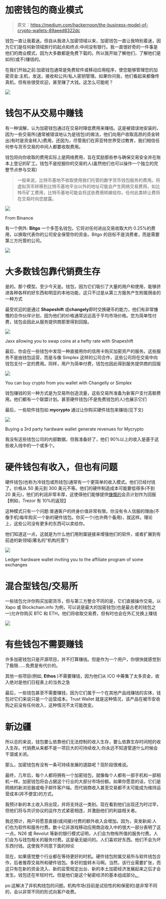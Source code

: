 # 加密钱包的商业模式

> 原文：<https://medium.com/hackernoon/the-business-model-of-crypto-wallets-89aeed8322dc>

钱包一直让我着迷。但自从我进入加密领域以来，加密钱包一直让我特别着迷，因为它们是任何新领域旅行的起点和终点:中间没有银行。我一直很好奇的一件事是他们的商业模式，因为大多数都是免费下载的。所以我开始了解他们，了解他们是如何(或不)赚钱的。

在我们开始之前:加密钱包通常是免费软件或移动应用程序，使您能够管理您的加密资金:主机，发送，接收和公共/私人密钥管理。如果你问我，他们看起来都像传真机，但有些很受欢迎，甚至赚了大钱。这怎么可能呢？

![](img/79c7dc2c724c5df0a55ea41ca16c8452.png)

# 钱包不从交易中赚钱

有一种误解，认为加密钱包通过在交易时降低费用来赚钱。这是被错误地安装的，因为一些交易所(通常被错误地认为是钱包)的做法，他们向用户收取高昂的资金转出(有时是资金转入)费用，还因为，尽管我们在菲亚特世界受过教育，我们相信任何参与货币交易的中间人都要收取费用。

钱包将向你收取的费用实际上是网络费用，旨在奖励那些参与确保交易安全并在账本上登记的矿工。钱包不是挖掘你的交易的人(虽然他们也可以操作一个独立的完整节点参与交易)

> 一般来说，比特币基地不收取使用我们托管的数字货币钱包服务的费用。将虚拟货币转移到比特币基地平台以外的地址可能会产生网络交易费用，如比特币矿工费用，比特币基地可能会将这些费用转嫁给你。任何此类转让费将在交易时向您披露。

![](img/2b7188cf310578aa94046d0e2c55ce41.png)

From Binance

有一个例外: **Bitgo** 一个多签名钱包，它将对任何进出交易收取大约 0.25%的费用，以换取代表你的公司安全保管你的资金。Bitgo 的目标不是消费者，而是需要第三方托管的公司。

![](img/2beb39fb5fc989e52f0b009e0a6b6629.png)

# 大多数钱包靠代销费生存

是的。那个模型。至少今天是。钱包，因为它们吸引了大量的用户和使用，能够挤进各种各样的好东西和明显的本地功能，这只不过是从第三方服务产生附属佣金的一种方式

最受欢迎的是通过 **Shapeshift** 或**changely**即时交换硬币的能力，他们有非常慷慨的合作伙伴计划，因为他们的价格通常远远高于平均市场价格。您为简单性付费，钱包会因此从服务提供商那里得到回报。

![](img/007b4c40a93719e48b85ad3295f4fa01.png)

Jaxx allowing you to swap coins at a hefty rate with Shapeshift

最后，你会在一些钱包中发现一种直接用你的信用卡购买加密资产的服务。这些服务不是由钱包运营，而是与像 Simplex 这样的公司合作，这些公司将在交易中向钱包支付一定的费用。同样，用户为简单付费，钱包也因此得到服务提供商的回报

![](img/609bd2da4ff109671c81283960da0073.png)

You can buy crypto from you wallet with Changelly or Simplex

钱包赚钱的另一种方式是为交易所创造流量，这些交易所准备为新客户支付高额费用。他们都有一个联盟计划。甚至硬件钱包(不是免费钱包的人)也展示它们

最后，一些软件钱包如 **mycrypto** 通过让你购买硬件钱包来赚钱(见下文)

![](img/5509e911eb8b9fbd956fc149e45755d9.png)

Buying a 3rd party hardware wallet generate revenues for Mycrypto

我没有这些钱包公司的内部数据，但我准备好了，他们 90%以上的收入是基于这些收入线中的一个或多个。

# 硬件钱包有收入，但也有问题

硬件钱包(也称为冷钱包或热钱包)通常有一个更简单的收入模式。他们已经付钱了。价格从 50 美元到 300 美元不等。他们的硬件制造成本可能要低得多(不到 20 美元)，他们的利润非常丰厚，这使得他们能够提供[慷慨的](https://doc.satoshilabs.com/trezor-faq/affiliate.html)会员计划作为回报【例如，Trezor 有 10%的返现】

这种模式只有一个问题:普通客户的终身价值非常有限。你没有令人信服的理由(不像手机)每年购买一个新的硬件钱包。你买一个(也许两个备用)，就这样。理论上，这些公司没有更多的东西可以卖给你。

他们知道这一点，这就是为什么他们用附属链接来增强他们的软件，或者扩展到有前途的新领域(著名的“机构托管”)

![](img/1a6b781ad531b3024a2e0897d92e8205.png)

Ledger hardware wallet inviting you to the affiliate program of some exchanges

# 混合型钱包/交易所

一些钱包允许你购买加密货币，但与第三方整合不同的是，它们直接操作交易。以 Xapo 或 Blockchain.info 为例，可以说是最大的加密钱包(也是最古老的钱包之一)允许你购买 BTC 和 ETH。他们将收取交易费，但有时也会在外汇兑换上赚钱

![](img/190d5b96197537ea789365a121c57331.png)

# 有些钱包不需要赚钱

许多加密钱包只是开源项目，并不打算赚钱。但是作为一个用户，你很快就感觉到了极限……免费是有代价的。

其他一些项目(例如, **Ethos** )不需要赚钱，因为他们从 ICO 中筹集了太多资金，收入绝对是他们日程表上的当务之急

最后，一些钱包甚至不需要赚钱，因为它们属于一个在其他产品线赚钱的实体，钱包对它们来说只是一个运营成本。Trust Wallet 就是这种情况，该产品在被币安收购之前没有任何收入，这种情况不太可能改变。

# 新边疆

所以总的来说，钱包要么依靠他们无法控制的收入生存，要么依靠生存时间短的收入生存。代销费从来都不是一项巨大的可持续收入:你永远不知道管道什么时候会干涸或关闭。

那么，加密钱包有没有一条可持续发展的道路呢？现阶段很难说。

最终，几年后，每个人都将拥有一个加密钱包，就像每个人都有一部手机和一部相机一样。加密钱包将会占据这个行业的大部分市场份额。如果你愿意的话，它们是网络的新浏览器或电子邮件客户端。而代销商收入甚至交易都不太可能成为维持运营成本(并不便宜)的方式。

我预计新的本土收入将出现，并将支持这一类别。现在看到他们出现还为时过早，但他们将与共识协议的运作方式紧密相连，并激励他们的利益相关者。

我还预计，用户将愿意直接(或间接)付费的额外收入会增加。因为，突发新闻:人们也为软件和服务付费。数十亿非游戏移动应用商店收入中的很大一部分表明了这一点。N26 或 Revolut 等新的银行模式证明，人们会为物有所值的服务付费。人们会为与钱包相关的服务付费。这是毫无疑问的。人们喜欢好东西。他们不会为坏东西付钱。这使我不同意下面的辩论

现在，如果感觉整个行业都在等待更好的时机。硬件钱包附属交易所与软件钱包合作，后者推荐交易所和硬件钱包。多好的旋转木马啊。当然，该行业需要扩张，而这只有在新的资金流入、新的监管规定出台、新的本土加密经济发展起来之后才会发生。钱包还在年轻时代。但是他们是这个秘密经济的基本组成部分[。](/lightspeed-venture-partners/fat-protocols-vs-fat-dapps-vs-fat-wallets-4d33ead29130?source=linkShare-454d729d5955-1534086778)

ps:这解决了非机构钱包的问题。机构市场(目前是试验性的和保密的)是非常不同的，会以非常不同的形式向客户收费。